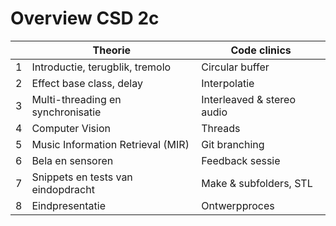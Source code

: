 # Overview CSD 2c
|   | Theorie                             |Code clinics               |
|---|---|---|
| 1 | Introductie, terugblik, tremolo     |Circular buffer             |
| 2 | Effect base class, delay            |Interpolatie               |
| 3 | Multi-threading en synchronisatie   |Interleaved & stereo audio |
| 4 | Computer Vision                     |Threads                    |
| 5 | Music Information Retrieval (MIR)   |Git branching              |
| 6 | Bela en sensoren                    |Feedback sessie            |
| 7 | Snippets en tests van eindopdracht  |Make & subfolders, STL      |
| 8 | Eindpresentatie                     |Ontwerpproces              |
